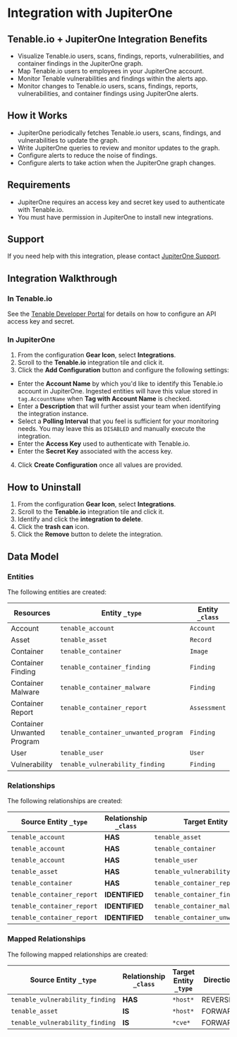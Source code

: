 # Integration with JupiterOne

## Tenable.io + JupiterOne Integration Benefits

- Visualize Tenable.io users, scans, findings, reports, vulnerabilities, and
  container findings in the JupiterOne graph.
- Map Tenable.io users to employees in your JupiterOne account.
- Monitor Tenable vulnerabilities and findings within the alerts app.
- Monitor changes to Tenable.io users, scans, findings, reports,
  vulnerabilities, and container findings using JupiterOne alerts.

## How it Works

- JupiterOne periodically fetches Tenable.io users, scans, findings, and
  vulnerabilities to update the graph.
- Write JupiterOne queries to review and monitor updates to the graph.
- Configure alerts to reduce the noise of findings.
- Configure alerts to take action when the JupiterOne graph changes.

## Requirements

- JupiterOne requires an access key and secret key used to authenticate with
  Tenable.io.
- You must have permission in JupiterOne to install new integrations.

## Support

If you need help with this integration, please contact
[JupiterOne Support](https://support.jupiterone.io).

## Integration Walkthrough

### In Tenable.io

See the [Tenable Developer Portal](https://developer.tenable.com/) for details
on how to configure an API access key and secret.

### In JupiterOne

1. From the configuration **Gear Icon**, select **Integrations**.
2. Scroll to the **Tenable.io** integration tile and click it.
3. Click the **Add Configuration** button and configure the following settings:

- Enter the **Account Name** by which you'd like to identify this Tenable.io
  account in JupiterOne. Ingested entities will have this value stored in
  `tag.AccountName` when **Tag with Account Name** is checked.
- Enter a **Description** that will further assist your team when identifying
  the integration instance.
- Select a **Polling Interval** that you feel is sufficient for your monitoring
  needs. You may leave this as `DISABLED` and manually execute the integration.
- Enter the **Access Key** used to authenticate with Tenable.io.
- Enter the **Secret Key** associated with the access key.

4. Click **Create Configuration** once all values are provided.

## How to Uninstall

1. From the configuration **Gear Icon**, select **Integrations**.
2. Scroll to the **Tenable.io** integration tile and click it.
3. Identify and click the **integration to delete**.
4. Click the **trash can** icon.
5. Click the **Remove** button to delete the integration.

<!-- {J1_DOCUMENTATION_MARKER_START} -->
<!--
********************************************************************************
NOTE: ALL OF THE FOLLOWING DOCUMENTATION IS GENERATED USING THE
"j1-integration document" COMMAND. DO NOT EDIT BY HAND! PLEASE SEE THE DEVELOPER
DOCUMENTATION FOR USAGE INFORMATION:

https://github.com/JupiterOne/sdk/blob/main/docs/integrations/development.md
********************************************************************************
-->

## Data Model

### Entities

The following entities are created:

| Resources                  | Entity `_type`                       | Entity `_class` |
| -------------------------- | ------------------------------------ | --------------- |
| Account                    | `tenable_account`                    | `Account`       |
| Asset                      | `tenable_asset`                      | `Record`        |
| Container                  | `tenable_container`                  | `Image`         |
| Container Finding          | `tenable_container_finding`          | `Finding`       |
| Container Malware          | `tenable_container_malware`          | `Finding`       |
| Container Report           | `tenable_container_report`           | `Assessment`    |
| Container Unwanted Program | `tenable_container_unwanted_program` | `Finding`       |
| User                       | `tenable_user`                       | `User`          |
| Vulnerability              | `tenable_vulnerability_finding`      | `Finding`       |

### Relationships

The following relationships are created:

| Source Entity `_type`      | Relationship `_class` | Target Entity `_type`                |
| -------------------------- | --------------------- | ------------------------------------ |
| `tenable_account`          | **HAS**               | `tenable_asset`                      |
| `tenable_account`          | **HAS**               | `tenable_container`                  |
| `tenable_account`          | **HAS**               | `tenable_user`                       |
| `tenable_asset`            | **HAS**               | `tenable_vulnerability_finding`      |
| `tenable_container`        | **HAS**               | `tenable_container_report`           |
| `tenable_container_report` | **IDENTIFIED**        | `tenable_container_finding`          |
| `tenable_container_report` | **IDENTIFIED**        | `tenable_container_malware`          |
| `tenable_container_report` | **IDENTIFIED**        | `tenable_container_unwanted_program` |

### Mapped Relationships

The following mapped relationships are created:

| Source Entity `_type`           | Relationship `_class` | Target Entity `_type` | Direction |
| ------------------------------- | --------------------- | --------------------- | --------- |
| `tenable_vulnerability_finding` | **HAS**               | `*host*`              | REVERSE   |
| `tenable_asset`                 | **IS**                | `*host*`              | FORWARD   |
| `tenable_vulnerability_finding` | **IS**                | `*cve*`               | FORWARD   |

<!--
********************************************************************************
END OF GENERATED DOCUMENTATION AFTER BELOW MARKER
********************************************************************************
-->
<!-- {J1_DOCUMENTATION_MARKER_END} -->
